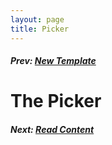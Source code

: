 ```yaml
---
layout: page
title: Picker
---
```

##### Prev:  [New Template](NewTemplate.html)

# The Picker

#####  Next:  [Read Content](ReadContent.html)




